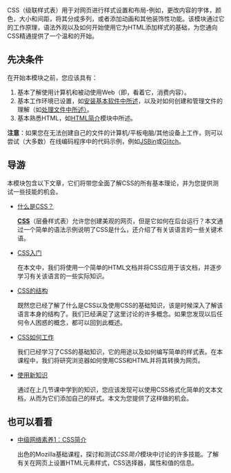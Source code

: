 CSS（级联样式表）用于对网页进行样式设置和布局-例如，更改内容的字体，颜色，大小和间距，将其分成多列，或者添加动画和其他装饰性功能。该模块通过它的工作原理，语法外观以及如何开始使用它为HTML添加样式的基础，为您通向CSS精通提供了一个温和的开始。

## 先决条件

在开始本模块之前，您应该具有：

1. 基本了解使用计算机和被动使用Web（即，看着它，消费内容）。
2. 基本工作环境已设置，如[安装基本软件中所述](https://developer.mozilla.org/en-US/docs/Learn/Getting_started_with_the_web/Installing_basic_software)，以及对如何创建和管理文件的理解（如[处理文件中所述）](https://developer.mozilla.org/en-US/docs/Learn/Getting_started_with_the_web/Dealing_with_files)。
3. 基本熟悉HTML，如[HTML简介](https://developer.mozilla.org/en-US/docs/Learn/HTML/Introduction_to_HTML)模块中所述。

**注意**：如果您在无法创建自己的文件的计算机/平板电脑/其他设备上工作，则可以尝试（大多数）在线编码程序中的代码示例，例如[JSBin](http://jsbin.com/)或[Glitch](https://glitch.com/)。

## 导游

本模块包含以下文章，它们将带您全面了解CSS的所有基本理论，并为您提供测试一些技能的机会。

- [什么是CSS？](https://developer.mozilla.org/en-US/docs/Learn/CSS/First_steps/What_is_CSS)

  **[CSS](https://developer.mozilla.org/en-US/docs/Glossary/CSS)**（层叠样式表）允许您创建美观的网页，但是它如何在后台运行？本文通过一个简单的语法示例说明了CSS是什么，还介绍了有关该语言的一些关键术语。

- [CSS入门](https://developer.mozilla.org/en-US/docs/Learn/CSS/First_steps/Getting_started)

  在本文中，我们将使用一个简单的HTML文档并将CSS应用于该文档，并逐步学习有关该语言的一些实际知识。

- [CSS的结构](https://developer.mozilla.org/en-US/docs/Learn/CSS/First_steps/How_CSS_is_structured)

  既然您已经了解了什么是CSS以及使用CSS的基础知识，该是时候深入了解该语言本身的结构了。我们已经满足了这里讨论的许多概念。如果您发现以后任何令人困惑的概念，都可以回到此概述。

- [CSS如何工作](https://developer.mozilla.org/en-US/docs/Learn/CSS/First_steps/How_CSS_works)

  我们已经学习了CSS的基础知识，它的用途以及如何编写简单的样式表。在本课程中，我们将研究浏览器如何使用CSS和HTML并将其转换为网页。

- [使用新知识](https://developer.mozilla.org/en-US/docs/Learn/CSS/First_steps/Using_your_new_knowledge)

  通过在上几节课中学到的知识，您应该发现可以使用CSS格式化简单的文本文档，从而为它们添加自己的样式。本文为您提供了这样做的机会。

## 也可以看看

- [中级网络素养1：CSS简介](https://teach.mozilla.org/activities/intermediate-web-lit/)

  出色的Mozilla基础课程，探讨和测试*CSS简介*模块中讨论的许多技能。了解有关在网页上设置HTML元素样式，CSS选择器，属性和值的信息。